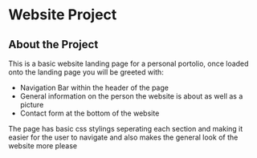 # Website Project

## About the Project

This is a basic website landing page for a personal portolio, once loaded onto the landing page you will be greeted with:

 -  Navigation Bar within the header of the page
 -  General information on the person the website is about as well as a picture
 - Contact form at the bottom of the website

The page has basic css stylings seperating each section and making it easier for the user to navigate and also makes the general look of the website more please 

